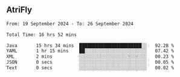 ## AtriFly

<!--START_SECTION:waka-->

```txt
From: 19 September 2024 - To: 26 September 2024

Total Time: 16 hrs 52 mins

Java       15 hrs 34 mins  ███████████████████████░░   92.28 %
YAML       1 hr 15 mins    ██░░░░░░░░░░░░░░░░░░░░░░░   07.42 %
XML        2 mins          ░░░░░░░░░░░░░░░░░░░░░░░░░   00.23 %
JSON       0 secs          ░░░░░░░░░░░░░░░░░░░░░░░░░   00.05 %
Text       0 secs          ░░░░░░░░░░░░░░░░░░░░░░░░░   00.02 %
```

<!--END_SECTION:waka-->

